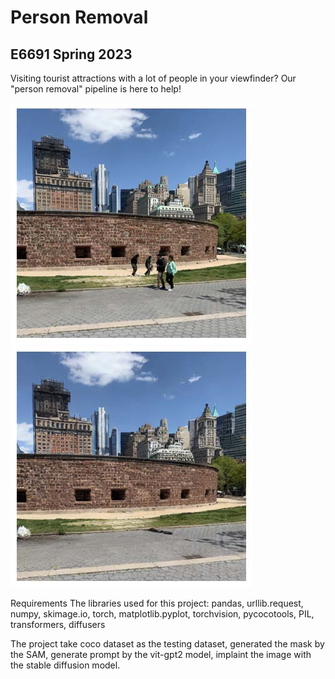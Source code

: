 # Person Removal
## E6691 Spring 2023

Visiting tourist attractions with a lot of people in your viewfinder? Our "person removal" pipeline is here to help!

![My Image](demo_original.jpg)
![My Image](demo_removed.jpg)

Requirements
The libraries used for this project:
pandas, urllib.request, numpy, skimage.io, torch, matplotlib.pyplot, torchvision, pycocotools, PIL, transformers, diffusers

The project take coco dataset as the testing dataset, generated the mask by the SAM, generate prompt by the vit-gpt2 model, implaint the image with the stable diffusion model. 
